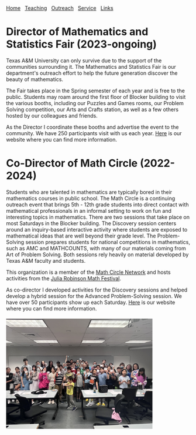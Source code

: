 <div class="header">
    <a href="/" class="menulink">Home</a>&nbsp;&nbsp;
    <a href="/teaching/" class="menulink">Teaching</a>&nbsp;&nbsp;
    <a href="/outreach/" class="menulink">Outreach</a>&nbsp;&nbsp;
    <a href="/service/" class="menulink">Service</a>&nbsp;&nbsp;
    <!-- <a href="/conferences/" class="menulink">Conferences</a>&nbsp;&nbsp;
    <a href="/contact/" class="menulink">Contact</a>&nbsp;&nbsp;-->
    <a href="/links/" class="menulink">Links</a>&nbsp;&nbsp;
  </div>

<h1>Director of Mathematics and Statistics Fair (2023-ongoing)</h1>
<p>Texas A&M University can only survive due to the support of the communities surrounding it. The Mathematics and Statistics Fair is our department's outreach effort to help the future generation discover the beauty of mathematics.</p>

<p>The Fair takes place in the Spring semester of each year and is free to the public. Students may roam around the first floor of Blocker building to visit the various booths, including our Puzzles and Games rooms, our Problem Solving competition, our Arts and Crafts station, as well as a few others hosted by our colleagues and friends.</p>

<p>As the Director I coordinate these booths and advertise the event to the community. We have 250 participants visit with us each year. <a href="https://sites.google.com/tamu.edu/math-and-stat-fair">Here</a> is our website where you can find more information. </p>

<h1>Co-Director of Math Circle (2022-2024)</h1>
<p>Students who are talented in mathematics are typically bored in their mathematics courses in public school. The Math Circle is a continuing outreach event that brings 5th - 12th grade students into direct contact with mathematical professionals in an informal setting to work on fun and interesting topics in mathematics. There are two sessions that take place on most Saturdays in the Blocker building. The Discovery session centers around an inquiry-based interactive activity where students are exposed to mathematical ideas that are well beyond their grade level. The Problem-Solving session prepares students for national competitions in mathematics, such as AMC and MATHCOUNTS, with many of our materials coming from Art of Problem Solving. Both sessions rely heavily on material developed by Texas A&M faculty and students.
    
<p>This organization is a member of the <a href="https://mathcircles.org/">Math Circle Network</a> and hosts activities from the <a href="https://jrmf.org">Julia Robinson Math Festival</a>.</p>

<p>As co-director I developed activities for the Discovery sessions and helped develop a hybrid session for the Advanced Problem-Solving session. We have over 50 participants show up each Saturday. <a href="https://mathcircle.tamu.edu/">Here</a> is our website where you can find more information.</p>

<img src="/photos/mathcircle.JPG" alt="[PHOTO]" 
     style="position:relative;float:left;padding-right:5px;padding-top:5px;width:400px;height:300px"/>
